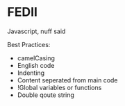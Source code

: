 FEDII
=====

Javascript, nuff said

Best Practices:
- camelCasing
- English code
- Indenting
- Content seperated from main code
- !Global variables or functions
- Double qoute string